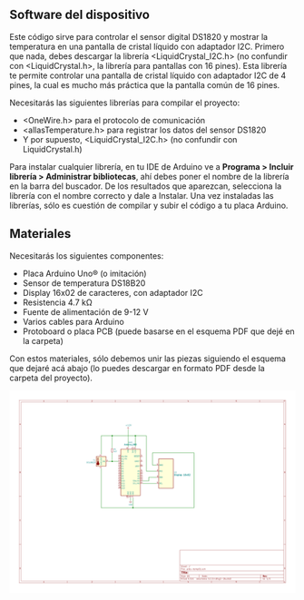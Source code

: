 <h2><b>Software del dispositivo</b></h2>

Este código sirve para controlar el sensor digital DS1820 y mostrar la temperatura en una pantalla de cristal líquido con adaptador I2C. Primero que nada, debes descargar la librería <LiquidCrystal_I2C.h> (no confundir con <LiquidCrystal.h>, la librería para pantallas con 16 pines). Esta librería te permite controlar una pantalla de cristal líquido con adaptador I2C de 4 pines, la cual es mucho más práctica que la pantalla común de 16 pines.

Necesitarás las siguientes librerías para compilar el proyecto:

<ul>
<li> &lt;OneWire.h&gt; para el protocolo de comunicación</li>
<li> &lt;allasTemperature.h&gt; para registrar los datos del sensor DS1820</li>
<li>Y por supuesto, &lt;LiquidCrystal_I2C.h&gt; (no confundir con LiquidCrystal.h)</li>
</ul>

Para instalar cualquier librería, en tu IDE de Arduino ve a <b>Programa > Incluir librería > Administrar bibliotecas</b>, ahí debes poner el nombre de la librería en la barra del buscador. De los resultados que aparezcan, selecciona la librería con el nombre correcto  y dale a Instalar. Una vez instaladas las librerías, sólo es cuestión de compilar y subir el código a tu placa Arduino.



<h2><b>Materiales</b></h2>

Necesitarás los siguientes componentes:

<ul>
  <li>Placa Arduino Uno® (o imitación)</li>
  <li>Sensor de temperatura DS18B20</li>
  <li>Display 16x02 de caracteres, con adaptador I2C</li>
  <li>Resistencia 4.7 k&Omega;</li>
  <li>Fuente de alimentación de 9-12 V
  <li>Varios cables para Arduino</li>
  <li>Protoboard o placa PCB (puede basarse en el esquema PDF que dejé en la carpeta)</li>
</ul>

Con estos materiales, sólo debemos unir las piezas siguiendo el esquema que dejaré acá abajo (lo puedes descargar en formato PDF desde la carpeta del proyecto).

<img src="ardu-temp01.svg" alt="Circuit Diagram">
